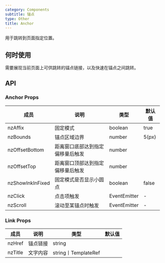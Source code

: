 ```yaml
---
category: Components
subtitle: 锚点
type: Other
title: Anchor
---
```


用于跳转到页面指定位置。

## 何时使用

需要展现当前页面上可供跳转的锚点链接，以及快速在锚点之间跳转。

## API

### Anchor Props

| 成员 | 说明 | 类型 | 默认值 |
| --- | --- | --- | --- |
| nzAffix | 固定模式 | boolean | true |
| nzBounds | 锚点区域边界 | number | 5(px) |
| nzOffsetBottom | 距离窗口底部达到指定偏移量后触发 | number |  |
| nzOffsetTop | 距离窗口顶部达到指定偏移量后触发 | number |  |
| nzShowInkInFixed | 固定模式是否显示小圆点 | boolean | false |
| nzClick | 点击项触发 | EventEmitter | - |
| nzScroll | 滚动至某锚点时触发 | EventEmitter | - |

### Link Props

| 成员 | 说明 | 类型 | 默认值 |
| --- | --- | --- | --- |
| nzHref | 锚点链接 | string |  |
| nzTitle | 文字内容 | string丨TemplateRef |  |
